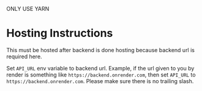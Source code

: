 ONLY USE YARN

# Hosting Instructions

This must be hosted after backend is done hosting because backend url is required here.

Set `API_URL` env variable to backend url. Example, if the url given to you by render is something like `https://backend.onrender.com`, then set `API_URL` to `https://backend.onrender.com`. Please make sure there is no trailing slash.
